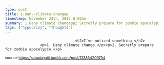 ```yaml
---
type: post
title: 1-Den--climate-changep
timestamp: November 24th, 2015 8:00am
summary: 1 Deny climate changepp2 Secretly prepare for zombie apocalypse
tags: ["hypocrisy", "Thoughts"]
---
```


                
                
                                    <h2>I’ve noticed something.</h2>
                    <p>1. Deny climate change.</p><p>2. Secretly prepare for zombie apocalypse.</p>
                
                
                
                
                
                
                                
<small>source: https://saturdayxiii.tumblr.com/post/133864209794</small>